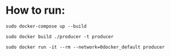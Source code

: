 # How to run:

	sudo docker-compose up --build
	
	sudo docker build ./producer -t producer

	sudo docker run -it --rm --network=0docker_default producer
